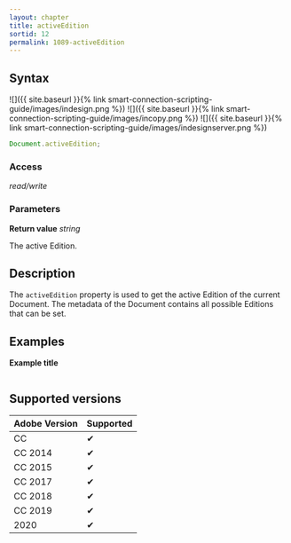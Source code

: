 ```yaml
---
layout: chapter
title: activeEdition
sortid: 12
permalink: 1089-activeEdition
---
```

## Syntax

![]({{ site.baseurl }}{% link smart-connection-scripting-guide/images/indesign.png %}) ![]({{ site.baseurl }}{% link smart-connection-scripting-guide/images/incopy.png %}) ![]({{ site.baseurl }}{% link smart-connection-scripting-guide/images/indesignserver.png %})
```javascript
Document.activeEdition;
```

### Access

*read/write*

### Parameters

**Return value** *string*

The active Edition.

## Description

The `activeEdition` property is used to get the active Edition of the current Document.
The metadata of the Document contains all possible Editions that can be set.

## Examples

**Example title**

```javascript
```

## Supported versions

| Adobe Version | Supported |
|---------------|---------|
| CC            | ✔       |
| CC 2014       | ✔       |
| CC 2015       | ✔       |
| CC 2017       | ✔       |
| CC 2018       | ✔       |
| CC 2019       | ✔       |
| 2020          | ✔       |